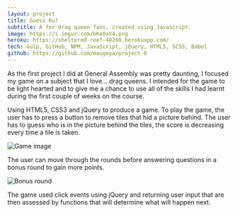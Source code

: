 ```yaml
---
layout: project
title: Guess Ru?
subtitle: A for drag queen fans, created using JavaScript.
image: https://i.imgur.com/bKe0xV4.png
heroku: https://sheltered-reef-48200.herokuapp.com/
tech: Gulp, GitHub, NPM, JavaScript, jQuery, HTML5, SCSS, Babel
github: https://github.com/maugeya/project-0
---
```



As the first project I did at General Assembly was pretty daunting, I focused my game on a subject that I love... drag queens. I intended for the game to be light hearted and to give me a chance to use all of the skills I had learnt during the first couple of weeks on the course.

Using HTML5, CSS3 and jQuery to produce a game. To play the game, the user has to press a button to remove tiles that hid a picture behind. The user has to guess who is in the picture behind the tiles, the score is decreasing every time a tile is taken.

![Game image](http://i.imgur.com/MlSNECT.png "Main game")

The user can move through the rounds before answering questions in a bonus round to gain more points.

![Bonus round](http://i.imgur.com/gPOUqab.png "Bonus round")

The game used click events using jQuery and returning user input that are then assessed by functions that will determine what will happen next.
